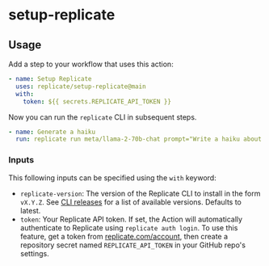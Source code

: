 # setup-replicate

## Usage

Add a step to your workflow that uses this action:

```yaml
- name: Setup Replicate
  uses: replicate/setup-replicate@main
  with:
    token: ${{ secrets.REPLICATE_API_TOKEN }}
```

Now you can run the `replicate` CLI in subsequent steps.

```yaml
- name: Generate a haiku
  run: replicate run meta/llama-2-70b-chat prompt="Write a haiku about llamas"
```

### Inputs

This following inputs can be specified using the `with` keyword:

- `replicate-version`: The version of the Replicate CLI to install in the form `vX.Y.Z`. See [CLI releases](https://github.com/replicate/cli/releases) for a list of available versions. Defaults to latest.
- `token`: Your Replicate API token. If set, the Action will automatically authenticate to Replicate using `replicate auth login`. To use this feature, get a token from [replicate.com/account](https://replicate.com/account), then create a repository secret named `REPLICATE_API_TOKEN` in your GitHub repo's settings.


